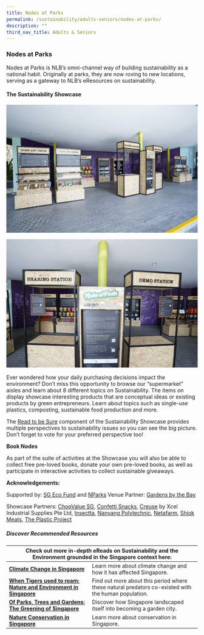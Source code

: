 ```yaml
---
title: Nodes at Parks
permalink: /sustainability/adults-seniors/nodes-at-parks/
description: ""
third_nav_title: Adults & Seniors
---
```

<style type="text/css">
/* Links */
.content a { color: #322987; }
.content a:focus,
.content a:hover { color: #28216c; }

/* Button Outline */
.bp-button { padding-left: 1.5rem; padding-right: 1.5rem; }
.bp-button.is-primary-outline { border: 1px solid #322987; color: #322987; background-color: transparent; text-decoration: none; }
.bp-button.is-primary-outline:focus,
.bp-button.is-primary-outline:hover { border: 1px solid #322987; color: #cff2e8; background-color: #322987; text-decoration: none; }

/* Responsive Iframe */
.responsive-iframe { position: absolute; top: 0; left: 0; bottom: 0; right: 0; width: 100%; height: 100%; }
.responsive-iframe-container { position: relative; overflow: hidden; width: 100%; }
.responsive-iframe-container.ratio-16by9 { padding-top: 56.25%; }
.responsive-iframe-container.ratio-4by3 { padding-top: 75%; }
.responsive-iframe-container.ratio-3by2 { padding-top: 66.66%; }
.responsive-iframe-container.ratio-1by1 { padding-top: 100%; }

/* Click Box */
.clickbox { display: block; position: relative; width: 100%; padding-bottom: 56.25%; background-color: transparent; }
.clickbox span { padding: .5rem; }
.clickbox a { position: absolute; display: flex; width: 100%; height: 100%; align-items: center; justify-content: center; font-size: 1.25rem; text-align: center; text-decoration: none; text-transform: uppercase; }
.clickbox a:focus,
.clickbox a:hover { text-decoration: none; }

/* Mint Jade */
.clickbox.is-mint-jade { background-color: #dce5d3; color: #00b794; }
.clickbox.is-mint-jade a { color: #00b794; }
.clickbox.is-mint-jade a:focus,
.clickbox.is-mint-jade a:hover { background-color: #00b794; color: #dce5d3; }
</style>

<h3><b>Nodes at Parks</b></h3>

<p>Nodes at Parks is NLB’s omni-channel way of building sustainability as a national habit. Originally at parks, they are now roving to new locations, serving as a gateway to NLB’s eResources on sustainability.</p>

<h4><b>The Sustainability Showcase</b></h4>
<img src="/images/sustainability/adults-and-seniors/1_SustainabilityShowcase.jpg">
<p></p>
<img src="/images/sustainability/adults-and-seniors/2_SustainabilityShowcase.jpg"> 


<p>Ever wondered how your daily purchasing decisions impact the environment? Don’t miss this opportunity to browse our “supermarket” aisles and learn about 8 different topics on Sustainability. The items on display showcase interesting products that are conceptual ideas or existing products by green entrepreneurs. Learn about topics such as single-use plastics, composting, sustainable food production and more. </p> 

<p>The <a href ="https://sure.nlb.gov.sg/" target="_blank">Read to be Sure</a>  component of the Sustainability Showcase provides multiple perspectives to sustainability issues so you can see the big picture. Don’t forget to vote for your preferred perspective too! 
</p>

<p><strong>Book Nodes</strong></p>
<p>As part of the suite of activities at the Showcase you will also be able to collect free pre-loved books, donate your own pre-loved books, as well as participate in interactive activities to collect sustainable giveaways. </p>



<p><strong> Acknowledgements: </strong></p>
Supported by: <a href="https://www.mse.gov.sg/sgecofund/" target="_blank">SG Eco Fund</a> and <a href="https://www.nparks.gov.sg/" target="_blank">NParks</a>
Venue Partner: <a href="https://www.gardensbythebay.com.sg/" target="_blank">Gardens by the Bay</a>

Showcase Partners:
<a href="https://chopvalue.com.sg/" target="_blank"> ChopValue SG</a>, <a href="https://www.confettisnacks.com/" target="_blank">Confetti Snacks</a>, <a href="http://creuse.sg/" target="_blank">Creuse</a> by Xcel Industrial Supplies Pte Ltd,  <a href="https://www.insectta.com/" target="_blank"> Insectta</a>, <a href="https://www.nyp.edu.sg/" target="_blank">Nanyang Polytechnic</a>, <a href ="https://www.sfa.gov.sg/fromSGtoSG/farms/farm/Detail/netatech" target="_blank">Netafarm</a>, <a href="https://shiokmeats.com/" target="_blank">Shiok Meats</a>, <a href="https://instagram.com/theplasticproject.sg/shop" target="_blank">The Plastic Project</a>

<h5><b>Discover Recommended Resources</b></h5>

<div>
<table>
<thead>
<tr>
<th colspan="4">Check out more in-depth eReads on Sustainability and the Environment grounded in the Singapore context here:</th>
</tr>
</thead>
<tbody>
<tr>
<td><a href="https://go.gov.sg/nodesatparks-ereads-climatechange" target="_blank"><strong>Climate Change in Singapore</strong></a></td>
<td>Learn more about climate change and how it has affected Singapore.</td>
</tr>
<tr>
<td><a href="https://go.gov.sg/nodesatparks-ereads-whentigersusedtoroam" target="_blank"><strong>When Tigers used to roam: Nature and Environment in Singapore</strong></a></td>
<td>Find out more about this period where these natural predators co-existed with the human population.</td>
</tr>
<tr>
<td><a href="https://go.gov.sg/nodesatparks-ereads-ofparkstreesandgardens" target="_blank"><strong>Of Parks, Trees and Gardens: The Greening of Singapore</strong></a></td>
<td>Discover how Singapore landscaped itself into becoming a garden city.</td>
</tr>
<tr>
<td><a href="https://go.gov.sg/nodesatparks-ereads-natureconservation" target="_blank"><strong>Nature Conservation in Singapore</strong></a></td>
<td>Learn more about conservation in Singapore.</td>
</tr>
</tbody>
</table>
</div>